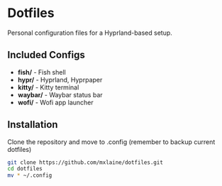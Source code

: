 # Dotfiles

Personal configuration files for a Hyprland-based setup.

## Included Configs

- **fish/** - Fish shell
- **hypr/** - Hyprland, Hyprpaper
- **kitty/** - Kitty terminal
- **waybar/** - Waybar status bar
- **wofi/** - Wofi app launcher

## Installation

Clone the repository and move to .config (remember to backup current dotfiles)

```bash
git clone https://github.com/mxlaine/dotfiles.git
cd dotfiles
mv * ~/.config
```
